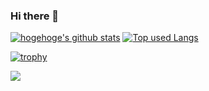 ### Hi there 👋

[![hogehoge's github stats](https://github-readme-stats.vercel.app/api?username=besumero628&hide=contribs&count_private=true&show_icons=true&theme=tokyonight)](https://github.com/besumero628/)
[![Top used Langs](https://github-readme-stats.vercel.app/api/top-langs/?username=besumero628&layout=compact&theme=tokyonight)](https://github.com/besumero628/)

[![trophy](https://github-profile-trophy.vercel.app/?username=besumero628&theme=gruvbox&row=2&column=7)](https://github.com/ryo-ma/github-profile-trophy)

![](https://github-profile-summary-cards.vercel.app/api/cards/profile-details?username=besumero628&theme=vue)
<!--
**besumero628/besumero628** is a ✨ _special_ ✨ repository because its `README.md` (this file) appears on your GitHub profile.

Here are some ideas to get you started:

- 🔭 I’m currently working on ...
- 🌱 I’m currently learning ...
- 👯 I’m looking to collaborate on ...
- 🤔 I’m looking for help with ...
- 💬 Ask me about ...
- 📫 How to reach me: ...
- 😄 Pronouns: ...
- ⚡ Fun fact: ...
-->
